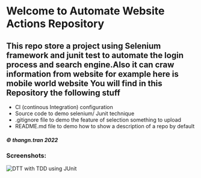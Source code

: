 # Welcome to Automate Website Actions Repository
## This repo store a project using Selenium framework and junit test to automate the login process and search engine.Also it can craw information from website for example here is mobile world website You will find in this Repository the following stuff

* CI (continous Integration) configuration
* Source code to demo selenium/ Junit technique
* .gitignore file to demo the feature of selection something to upload 
* README.md file to demo how to show a description of a repo by default

##### © thangn.tran 2022

### Screenshots:
![DTT with TDD using JUnit](https://github.com/thangtn2101/selenium/blob/main/images/Screenshot%202022-03-18%20004406.png)